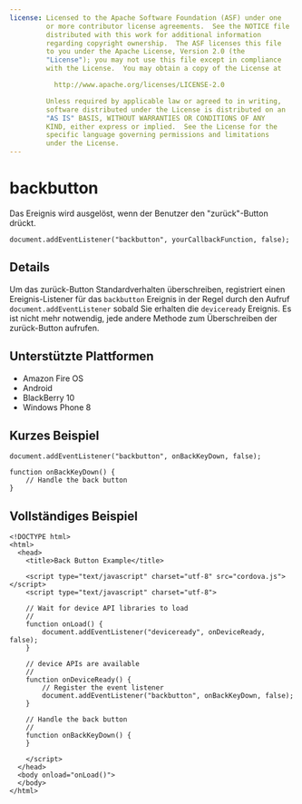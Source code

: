 ```yaml
---
license: Licensed to the Apache Software Foundation (ASF) under one
         or more contributor license agreements.  See the NOTICE file
         distributed with this work for additional information
         regarding copyright ownership.  The ASF licenses this file
         to you under the Apache License, Version 2.0 (the
         "License"); you may not use this file except in compliance
         with the License.  You may obtain a copy of the License at

           http://www.apache.org/licenses/LICENSE-2.0

         Unless required by applicable law or agreed to in writing,
         software distributed under the License is distributed on an
         "AS IS" BASIS, WITHOUT WARRANTIES OR CONDITIONS OF ANY
         KIND, either express or implied.  See the License for the
         specific language governing permissions and limitations
         under the License.
---
```


# backbutton

Das Ereignis wird ausgelöst, wenn der Benutzer den "zurück"-Button drückt.

    document.addEventListener("backbutton", yourCallbackFunction, false);
    

## Details

Um das zurück-Button Standardverhalten überschreiben, registriert einen Ereignis-Listener für das `backbutton` Ereignis in der Regel durch den Aufruf `document.addEventListener` sobald Sie erhalten die `deviceready` Ereignis. Es ist nicht mehr notwendig, jede andere Methode zum Überschreiben der zurück-Button aufrufen.

## Unterstützte Plattformen

*   Amazon Fire OS
*   Android
*   BlackBerry 10
*   Windows Phone 8

## Kurzes Beispiel

    document.addEventListener("backbutton", onBackKeyDown, false);
    
    function onBackKeyDown() {
        // Handle the back button
    }
    

## Vollständiges Beispiel

    <!DOCTYPE html>
    <html>
      <head>
        <title>Back Button Example</title>
    
        <script type="text/javascript" charset="utf-8" src="cordova.js"></script>
        <script type="text/javascript" charset="utf-8">
    
        // Wait for device API libraries to load
        //
        function onLoad() {
            document.addEventListener("deviceready", onDeviceReady, false);
        }
    
        // device APIs are available
        //
        function onDeviceReady() {
            // Register the event listener
            document.addEventListener("backbutton", onBackKeyDown, false);
        }
    
        // Handle the back button
        //
        function onBackKeyDown() {
        }
    
        </script>
      </head>
      <body onload="onLoad()">
      </body>
    </html>
